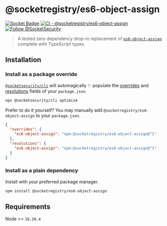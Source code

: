 # @socketregistry/es6-object-assign

[![Socket Badge](https://socket.dev/api/badge/npm/package/@socketregistry/es6-object-assign)](https://socket.dev/npm/package/@socketregistry/es6-object-assign)
[![CI - @socketregistry/es6-object-assign](https://github.com/SocketDev/socket-registry-js/actions/workflows/test.yml/badge.svg)](https://github.com/SocketDev/socket-registry-js/actions/workflows/test.yml)
[![Follow @SocketSecurity](https://img.shields.io/twitter/follow/SocketSecurity?style=social)](https://twitter.com/SocketSecurity)

> A tested zero dependency drop-in replacement of
> [`es6-object-assign`](https://www.npmjs.com/package/es6-object-assign)
> complete with TypeScript types.

## Installation

### Install as a package override

[`@socketsecurity/cli`](https://www.npmjs.com/package/@socketsecurity/cli) will
automagically :sparkles: populate the
[overrides](https://docs.npmjs.com/cli/v9/configuring-npm/package-json#overrides)
and [resolutions](https://yarnpkg.com/configuration/manifest#resolutions) fields
of your `package.json`.

```sh
npx @socketsecurity/cli optimize
```

Prefer to do it yourself? You may manually add
`@socketregistry/es6-object-assign` to your `package.json`.

```json
{
  "overrides": {
    "es6-object-assign": "npm:@socketregistry/es6-object-assign@^1"
  },
  "resolutions": {
    "es6-object-assign": "npm:@socketregistry/es6-object-assign@^1"
  }
}
```

### Install as a plain dependency

Install with your preferred package manager.

```sh
npm install @socketregistry/es6-object-assign
```

## Requirements

Node >= `18.20.4`
